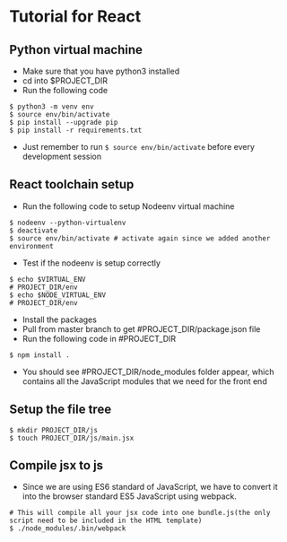 # Tutorial for React

## Python virtual machine
  - Make sure that you have python3 installed
  - cd into $PROJECT_DIR
  - Run the following code
  ```shell
  $ python3 -m venv env
  $ source env/bin/activate
  $ pip install --upgrade pip
  $ pip install -r requirements.txt
  ```
  - Just remember to run `$ source env/bin/activate` before every development session

## React toolchain setup
  - Run the following code to setup Nodeenv virtual machine
  ```shell
  $ nodeenv --python-virtualenv
  $ deactivate
  $ source env/bin/activate # activate again since we added another environment
  ```
  - Test if the nodeenv is setup correctly
  ```shell
  $ echo $VIRTUAL_ENV
  # PROJECT_DIR/env
  $ echo $NODE_VIRTUAL_ENV
  # PROJECT_DIR/env
  ```
  - Install the packages
  - Pull from master branch to get #PROJECT_DIR/package.json file
  - Run the following code in #PROJECT_DIR
  ```shell
  $ npm install .
  ```
  - You should see #PROJECT_DIR/node_modules folder appear, which contains all the JavaScript modules that we need for the front end

## Setup the file tree
  ```shell
  $ mkdir PROJECT_DIR/js
  $ touch PROJECT_DIR/js/main.jsx
  ```

## Compile jsx to js
  - Since we are using ES6 standard of JavaScript, we have to convert it into the browser standard ES5 JavaScript using webpack. 
  ```shell
  # This will compile all your jsx code into one bundle.js(the only script need to be included in the HTML template)
  $ ./node_modules/.bin/webpack
  ```
